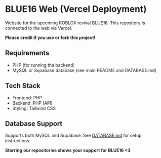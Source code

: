 # BLUE16 Web (Vercel Deployment)

Website for the upcoming ROBLOX revival BLUE16. This repository is connected to the web via Vercel.

**Please credit if you use or fork this project!**

## Requirements
- PHP (for running the backend)
- MySQL or Supabase database (see main README and DATABASE.md)

## Tech Stack
- Frontend: PHP
- Backend: PHP (API)
- Styling: Tailwind CSS

## Database Support
Supports both MySQL and Supabase. See [DATABASE.md](DATABASE.md) for setup instructions.

**Starring our repositories shows your support for BLUE16 <3**
